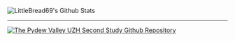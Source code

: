 ![LittleBread69's Github Stats](https://github-readme-stats.vercel.app/api?username=littlebread69&theme=midnight-purple&show_icons=true&show=reviews,discussions_started,discussions_answered,prs_merged,prs_merged_percentage)
<!---
----

[![Support me over on Ko-Fi](https://github.com/user-attachments/assets/92e42470-a252-4312-94c6-2bf22aa9d98e)](https://ko-fi.com/ironsparrow)
-->
----

[![The Pydew Valley UZH Second Study Github Repository](https://github.com/user-attachments/assets/f1d7620a-cd55-4f6e-a846-47cb8156eb6b
)](https://github.com/sloukit/pydew-valley-uzh-second-study)
